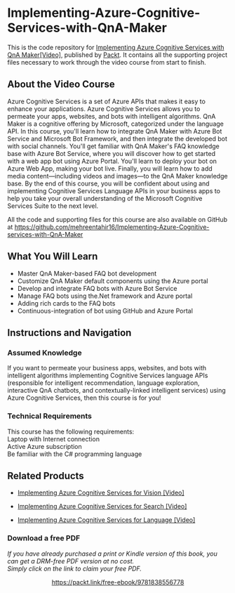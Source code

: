 # Implementing-Azure-Cognitive-Services-with-QnA-Maker

This is the code repository for [Implementing Azure Cognitive Services with QnA Maker[Video]](https://www.packtpub.com/), published by [Packt](https://www.packtpub.com/?utm_source=github). It contains all the supporting project files necessary to work through the video course from start to finish.

## About the Video Course
Azure Cognitive Services is a set of Azure APIs that makes it easy to enhance your applications. Azure Cognitive Services allows you to permeate your apps, websites, and bots with intelligent algorithms. QnA Maker is a cognitive offering by Microsoft, categorized under the language API.
In this course, you'll learn how to integrate QnA Maker with Azure Bot Service and Microsoft Bot Framework, and then integrate the developed bot with social channels. You'll get familiar with QnA Maker's FAQ knowledge base with Azure Bot Service, where you will discover how to get started with a web app bot using Azure Portal. You'll learn to deploy your bot on Azure Web App, making your bot live. Finally, you will learn how to add media content—including videos and images—to the QnA Maker knowledge base. By the end of this course, you will be confident about using and implementing Cognitive Services Language APIs in your business apps to help you take your overall understanding of the Microsoft Cognitive Services Suite to the next level.

All the code and supporting files for this course are also available on GitHub at https://github.com/mehreentahir16/Implementing-Azure-Cognitive-services-with-QnA-Maker 

<H2>What You Will Learn</H2>
<DIV class=book-info-will-learn-text>
<UL>
<LI>Master QnA Maker-based FAQ bot development
<LI>Customize QnA Maker default components using the Azure portal
<LI>Develop and integrate FAQ bots with Azure Bot Service
<LI>Manage FAQ bots using the.Net framework and Azure portal
<LI>Adding rich cards to the FAQ bots
<LI>Continuous-integration of bot using GitHub and Azure Portal
</LI></UL></DIV>

## Instructions and Navigation
### Assumed Knowledge
If you want to permeate your business apps, websites, and bots with intelligent algorithms implementing Cognitive Services language APIs (responsible for intelligent recommendation, language exploration, interactive QnA chatbots, and contextually-linked intelligent services) using Azure Cognitive Services, then this course is for you!	

### Technical Requirements
This course has the following requirements:<br/>
Laptop with Internet connection <br/>
Active Azure subscription <br/>
Be familiar with the C# programming language  <br/> 



## Related Products
* [Implementing Azure Cognitive Services for Vision [Video]](https://www.packtpub.com/in/application-development/implementing-azure-cognitive-services-vision-video)

* [Implementing Azure Cognitive Services for Search [Video]](https://www.packtpub.com/in/application-development/implementing-azure-cognitive-services-search-video)

* [Implementing Azure Cognitive Services for Language [Video]](https://www.packtpub.com/data/implementing-azure-cognitive-services-for-language-video)


### Download a free PDF

 <i>If you have already purchased a print or Kindle version of this book, you can get a DRM-free PDF version at no cost.<br>Simply click on the link to claim your free PDF.</i>
<p align="center"> <a href="https://packt.link/free-ebook/9781838556778">https://packt.link/free-ebook/9781838556778 </a> </p>